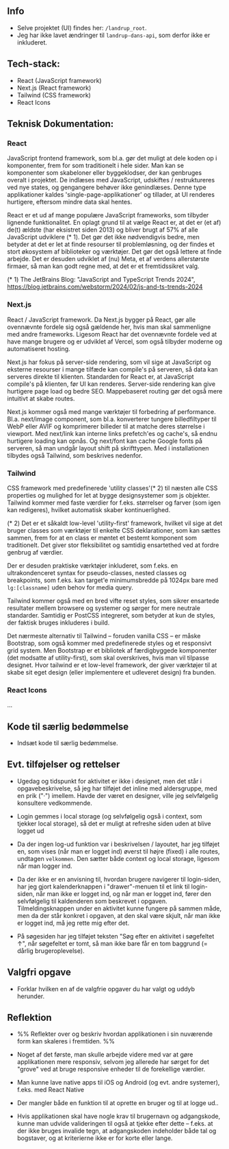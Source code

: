 
## Info

- Selve projektet (UI) findes her: `/landrup_root`.
- Jeg har ikke lavet ændringer til `landrup-dans-api`, som derfor ikke er inkluderet.


## Tech-stack:

- React (JavaScript framework)
- Next.js (React framework)
- Tailwind (CSS framework)
- React Icons


## Teknisk Dokumentation:

### React

JavaScript frontend framework, som bl.a. gør det muligt at dele koden op i komponenter, frem for som traditionelt i hele sider. Man kan se komponenter som skabeloner eller byggeklodser, der kan genbruges overalt i projektet. De indlæses med JavaScript, udskiftes / restruktureres ved nye states, og gengangere behøver ikke genindlæses. Denne type applikationer kaldes 'single-page-applikationer' og tillader, at UI renderes hurtigere, eftersom mindre data skal hentes.

React er et ud af mange populære JavaScript frameworks, som tilbyder lignende funktionalitet. En oplagt grund til at vælge React er, at det er (et af) de(t) ældste (har eksistret siden 2013) og bliver brugt af 57% af alle JavaScript udviklere (* 1). Det gør det ikke nødvendigvis bedre, men betyder at det er let at finde resourser til problemløsning, og der findes et stort økosystem af biblioteker og værktøjer. Det gør det også lettere at finde arbejde. Det er desuden udviklet af (nu) Meta, et af verdens allerstørste firmaer, så man kan godt regne med, at det er et fremtidssikret valg.

(* 1) The JetBrains Blog: "JavaScript and TypeScript Trends 2024", 
https://blog.jetbrains.com/webstorm/2024/02/js-and-ts-trends-2024


### Next.js

React / JavaScript framework. Da Next.js bygger på React, gør alle ovennævnte fordele sig også gældende her, hvis man skal sammenligne med andre frameworks. Ligesom React har det ovennævnte fordele ved at have mange brugere og er udviklet af Vercel, som også tilbyder moderne og automatiseret hosting.

Next.js har fokus på server-side rendering, som vil sige at JavaScript og eksterne resourser i mange tilfæde kan compile's på serveren, så data kan serveres direkte til klienten. Standarden for React er, at JavaScript compile's på klienten, før UI kan renderes. Server-side rendering kan give hurtigere page load og bedre SEO. Mappebaseret routing gør det også mere intuitivt at skabe routes.

Next.js kommer også med mange værktøjer til forbedring af performance. Bl.a. next/image component, som bl.a. konverterer tungere billedfiltyper til WebP eller AVIF og komprimerer billeder til at matche deres størrelse i viewport. Med next/link kan interne links prefetch'es og cache's, så endnu hurtigere loading kan opnås. Og next/font kan cache Google fonts på serveren, så man undgår layout shift på skrifttypen. Med i installationen tilbydes også Tailwind, som beskrives nedenfor.


### Tailwind

CSS framework med predefinerede 'utility classes'(* 2) til næsten alle CSS properties og mulighed for let at bygge designsystemer som js objekter. Tailwind kommer med faste værdier for f.eks. størrelser og farver (som igen kan redigeres), hvilket automatisk skaber kontinuerlighed.

(* 2) Det er et såkaldt low-level 'utility-first' framework, hvilket vil sige at det bruger classes som værktøjer til enkelte CSS deklarationer, som kan sættes sammen, frem for at en class er møntet et bestemt komponent som traditionelt. Det giver stor fleksibilitet og samtidig ensartethed ved at fordre genbrug af værdier.

Der er desuden praktiske værktøjer inkluderet, som f.eks. en ultrakondenceret syntax for pseudo-classes, nested classes og breakpoints, som f.eks. kan target'e minimumsbredde på 1024px bare med `lg:[classname]` uden behov for media query.

Tailwind kommer også med en bred vifte reset styles, som sikrer ensartede resultater mellem browsere og systemer og sørger for mere neutrale standarder. Samtidig er PostCSS integreret, som betyder at kun de styles, der faktisk bruges inkluderes i build.

Det nærmeste alternativ til Tailwind – foruden vanilla CSS – er måske Bootstrap, som også kommer med predefinerede styles og et responsivt grid system. Men Bootstrap er et bibliotek af færdigbyggede komponenter (det modsatte af utility-first), som skal overskrives, hvis man vil tilpasse designet. Hvor tailwind er et low-level framework, der giver værktøjer til at skabe sit eget design (eller implementere et udleveret design) fra bunden.


### React Icons

...


## Kode til særlig bedømmelse

- Indsæt kode til særlig bedømmelse.


## Evt. tilføjelser og rettelser

- Ugedag og tidspunkt for aktivitet er ikke i designet, men det står i opgavebeskrivelse, så jeg har tilføjet det inline med aldersgruppe, med en prik ("·") imellem. Havde der været en designer, ville jeg selvfølgelig konsultere vedkommende.

- Login gemmes i local storage (og selvfølgelig også i context, som tjekker local storage), så det er muligt at refreshe siden uden at blive logget ud

- Da der ingen log-ud funktion var i beskrivelsen / layoutet, har jeg tilføjet en, som vises (når man er logget ind) øverst til højre (fixed) i alle routes, undtagen `velkommen`. Den sætter både context og local storage, ligesom når man logger ind.

- Da der ikke er en anvisning til, hvordan brugere navigerer til login-siden, har jeg gjort kalenderknappen i "drawer"-menuen til et link til login-siden, når man ikke er logget ind, og når man er logget ind, fører den selvfølgelig til kaldenderen som beskrevet i opgaven. Tilmeldingsknappen under en aktivitet kunne fungere på sammen måde, men da der står konkret i opgaven, at den skal være skjult, når man ikke er logget ind, må jeg rette mig efter det.

- På søgesiden har jeg tilføjet teksten "Søg efter en aktivitet i søgefeltet ↑", når søgefeltet er tomt, så man ikke bare får en tom baggrund (= dårlig brugeroplevelse).


## Valgfri opgave

- Forklar hvilken en af de valgfrie opgaver du har valgt og uddyb herunder.


## Reflektion

- %% Reflekter over og beskriv hvordan applikationen i sin nuværende form kan skaleres i fremtiden. %%

- Noget af det første, man skulle arbejde videre med var at gøre applikationen mere responsiv, selvom jeg allerede har sørget for det "grove" ved at bruge responsive enheder til de forekellige værdier.

- Man kunne lave native apps til iOS og Android (og evt. andre systemer), f.eks. med React Native

- Der mangler både en funktion til at oprette en bruger og til at logge ud..

- Hvis applikationen skal have nogle krav til brugernavn og adgangskode, kunne man udvide valideringen til også at tjekke efter dette – f.eks. at der ikke bruges invalide tegn, at adgangskoden indeholder både tal og bogstaver, og at kriterierne ikke er for korte eller lange.

